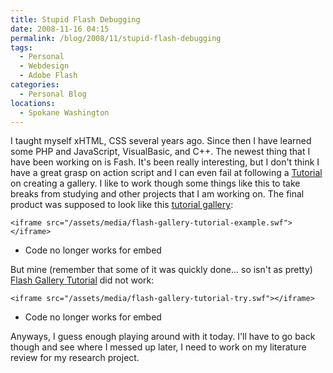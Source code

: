 ```yaml
---
title: Stupid Flash Debugging
date: 2008-11-16 04:15
permalink: /blog/2008/11/stupid-flash-debugging
tags:
  - Personal
  - Webdesign
  - Adobe Flash
categories:
  - Personal Blog
locations: 
  - Spokane Washington
---
```



I taught myself xHTML, CSS several years ago. Since then I have learned some PHP and JavaScript, VisualBasic, and C++. The newest thing that I have been working on is Fash. It's been really interesting, but I don't think I have a great grasp on action script and I can even fail at following a [Tutorial][1] on creating a gallery. I like to work though some things like this to take breaks from studying and other projects that I am working on. The final product was supposed to look like this [tutorial gallery][2]:

   [1]: http://www.flash-game-design.com/flash-tutorials/gallery-flash-tutorial.html
   [2]: /assets/media/flash-gallery-tutorial-example.swf

 
   `<iframe src="/assets/media/flash-gallery-tutorial-example.swf"></iframe>`
   - Code no longer works for embed
 
But mine (remember that some of it was quickly done... so isn't as pretty) [Flash Gallery Tutorial][1] did not work:

   [1]: /assets/media/flash-gallery-tutorial-try.swf

 
   `<iframe src="/assets/media/flash-gallery-tutorial-try.swf"></iframe>`
   - Code no longer works for embed
 
Anyways, I guess enough playing around with it today. I'll have to go back though and see where I messed up later, I need to work on my literature review for my research project.


